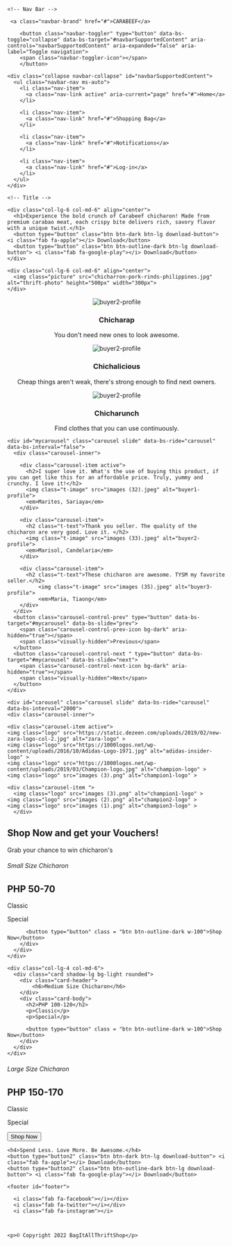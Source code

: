 <!DOCTYPE html>
<html>

<head>
  <meta charset="utf-8">
  <title>BagitAll</title>

<!--font awesome -->
<script src="https://kit.fontawesome.com/b76211a30a.js" crossorigin="anonymous"></script>

<!--bootstrap -->
  <link href="https://cdn.jsdelivr.net/npm/bootstrap@5.1.3/dist/css/bootstrap.min.css" rel="stylesheet" integrity="sha384-1BmE4kWBq78iYhFldvKuhfTAU6auU8tT94WrHftjDbrCEXSU1oBoqyl2QvZ6jIW3" crossorigin="anonymous">
  <script src="https://cdn.jsdelivr.net/npm/bootstrap@5.1.3/dist/js/bootstrap.bundle.min.js" integrity="sha384-ka7Sk0Gln4gmtz2MlQnikT1wXgYsOg+OMhuP+IlRH9sENBO0LRn5q+8nbTov4+1p" crossorigin="anonymous"></script>

<!--fonts -->
<link rel="preconnect" href="https://fonts.googleapis.com">
<link rel="preconnect" href="https://fonts.gstatic.com" crossorigin>
<link href="https://fonts.googleapis.com/css2?family=Dancing+Script:wght@600&family=Montserrat:wght@600&family=Ubuntu:wght@300&display=swap" rel="stylesheet">

<!--css link -->
<link rel="stylesheet" href="style.css">

</head>

<body>


  <section id="title">

<div class="container-fluid">

    <!-- Nav Bar -->
<nav class="navbar navbar-expand-lg navbar-light">

     <a class="navbar-brand" href="#">CARABEEF</a>

        <button class="navbar-toggler" type="button" data-bs-toggle="collapse" data-bs-target="#navbarSupportedContent" aria-controls="navbarSupportedContent" aria-expanded="false" aria-label="Toggle navigation">
        <span class="navbar-toggler-icon"></span>
        </button>

    <div class="collapse navbar-collapse" id="navbarSupportedContent">
      <ul class="navbar-nav ms-auto">
        <li class="nav-item">
          <a class="nav-link active" aria-current="page" href="#">Home</a>
        </li>

        <li class="nav-item">
          <a class="nav-link" href="#">Shopping Bag</a>
        </li>

        <li class="nav-item">
          <a class="nav-link" href="#">Notifications</a>
        </li>

        <li class="nav-item">
          <a class="nav-link" href="#">Log-in</a>
        </li>
      </ul>
    </div>
</nav>


    <!-- Title -->
<div class="row">

    <div class="col-lg-6 col-md-6" align="center">
      <h1>Experience the bold crunch of Carabeef chicharon! Made from premium carabao meat, each crispy bite delivers rich, savory flavor with a unique twist.</h1>
      <button type="button" class="btn btn-dark btn-lg download-button"> <i class="fab fa-apple"></i> Download</button>
      <button type="button" class="btn btn-outline-dark btn-lg download-button"> <i class="fab fa-google-play"></i> Download</button>
    </div>

    <div class="col-lg-6 col-md-6" align="center">
      <img class="picture" src="chicharron-pork-rinds-philippines.jpg" alt="thrift-photo" height="500px" width="300px">
    </div>
</div>
</div>
  </section>


  <!-- Features -->

  <section id="features">

<div class="container-fluid">
<div class="row">
  <div class="feature-box col-lg-4" align="center">
    <img class="p-image" src="a.jpg" alt="buyer2-profile">
    <h3>Chicharap</h3>
    <p>You don't need new ones to look awesome.</p>
  </div>

  <div class="feature-box col-lg-4" align="center">
    <img class="p-image" src="b.jpg" alt="buyer2-profile">
    <h3>Chichalicious</h3>
    <p>Cheap things aren't weak, there's strong enough to find next owners.</p>
  </div>


  <div class="feature-box col-lg-4" align="center">
    <img class="p-image" src="c.jpg" alt="buyer2-profile">
    <h3>Chicharunch</h3>
    <p>Find clothes that you can use continuously.</p>
  </div>

  </section>

</div>
</div>

  <!-- Testimonials -->

  <section id="testimonials">

    <div id="mycarousel" class="carousel slide" data-bs-ride="carousel" data-bs-interval="false">
      <div class="carousel-inner">

        <div class="carousel-item active">
          <h2>I super love it. What's the use of buying this product, if you can get like this for an affordable price. Truly, yummy and crunchy. I love it!</h2>
          <img class="t-image" src="images (32).jpeg" alt="buyer1-profile">
          <em>Marites, Sariaya</em>
        </div>

        <div class="carousel-item">
          <h2 class="t-text">Thank you seller. The quality of the chicharon are very good. Love it. </h2>
          <img class="t-image" src="images (33).jpeg" alt="buyer2-profile">
          <em>Marisol, Candelaria</em>
        </div>

        <div class="carousel-item">
          <h2 class="t-text">These chicharon are awesome. TYSM my favorite seller.</h2>
              <img class="t-image" src="images (35).jpeg" alt="buyer3-profile">
              <em>Maria, Tiaong</em>
        </div>
      </div>
      <button class="carousel-control-prev" type="button" data-bs-target="#mycarousel" data-bs-slide="prev">
        <span class="carousel-control-prev-icon bg-dark" aria-hidden="true"></span>
        <span class="visually-hidden">Previous</span>
      </button>
      <button class="carousel-control-next " type="button" data-bs-target="#mycarousel" data-bs-slide="next">
        <span class="carousel-control-next-icon bg-dark" aria-hidden="true"></span>
        <span class="visually-hidden">Next</span>
      </button>
    </div>






  <!-- Press -->


    <div id="carousel" class="carousel slide" data-bs-ride="carousel" data-bs-interval="2000">
    <div class="carousel-inner">

    <div class="carousel-item active">
    <img class="logo" src="https://static.dezeen.com/uploads/2019/02/new-zara-logo-col-2.jpg" alt="zara-logo" >
    <img class="logo" src="https://1000logos.net/wp-content/uploads/2016/10/Adidas-Logo-1971.jpg" alt="adidas-insider-logo" >
    <img class="logo" src="https://1000logos.net/wp-content/uploads/2019/03/Champion-logo.jpg" alt="champion-logo" >
    <img class="logo" src="images (3).png" alt="champion1-logo" >
  </div>

    <div class="carousel-item ">
      <img class="logo" src="images (3).png" alt="champion1-logo" >
    <img class="logo" src="images (2).png" alt="champion2-logo" >
    <img class="logo" src="images (1).png" alt="champion3-logo" >
      </div>

  </div>
</div>

  </section>


  <!-- Pricing -->

  <section id="pricing">

<div class="container-fluid">


<div class="carddoc">
  <h2>Shop Now and get your Vouchers!</h2>
  <p>Grab your chance to win chicharon's</p>
</div>

<div class="card1">
  <div class="row">
    <div class="col-lg-4 col-md-6">
      <div class="card shadow-lg bg-light rounded">
        <div class="card-header">
          <h6>Small Size Chicharon</h6>
        </div>
        <div class="card-body">
          <h2>PHP 50-70</h2>
          <p>Classic</p>
          <p>Special</p>
         
          <button type="button" class = "btn btn-outline-dark w-100">Shop Now</button>
        </div>
      </div>
    </div>

    <div class="col-lg-4 col-md-6">
      <div class="card shadow-lg bg-light rounded">
        <div class="card-header">
            <h6>Medium Size Chicharon</h6>
        </div>
        <div class="card-body">
          <h2>PHP 100-120</h2>
          <p>Classic</p>
          <p>Special</p>
       
          <button type="button" class = "btn btn-outline-dark w-100">Shop Now</button>
        </div>
      </div>
    </div>

<div class="col-lg-4">
  <div class="card shadow-lg bg-light rounded">
    <div class="card-header">
        <h6>Large Size Chicharon</h6>
    </div>
    <div class="card-body">
      <h2>PHP 150-170</h2>
     <p>Classic</p>
          <p>Special</p>
      <button type="button" class = "btn btn-outline-dark w-100">Shop Now</button>
    </div>
  </div>
</div>

</div>
</div>
</div>
  </section>


  <!-- Call to Action -->

  <section id="cta">

    <h4>Spend Less. Love More. Be Awesome.</h4>
    <button type="button2" class="btn btn-dark btn-lg download-button"> <i class="fab fa-apple"></i> Download</button>
    <button type="button2" class="btn btn-outline-dark btn-lg download-button"> <i class="fab fa-google-play"></i> Download</button>



  </section>


  <!-- Footer -->
    <footer id="footer">

      <i class="fab fa-facebook"></i></div>
      <i class="fab fa-twitter"></i></div>
      <i class="fab fa-instagram"></i>



    <p>© Copyright 2022 BagItAllThriftShop</p>

  </footer>


</body>

</html>
